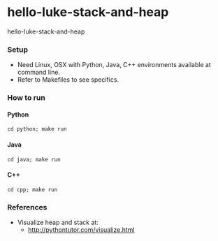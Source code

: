# hello-luke-stack-and-heap
hello-luke-stack-and-heap

### Setup
- Need Linux, OSX with Python, Java, C++ environments available at command line.
- Refer to Makefiles to see specifics.

### How to run

#### Python
`cd python; make run`

#### Java
`cd java; make run`

#### C++
`cd cpp; make run`

### References
- Visualize heap and stack at:
  - http://pythontutor.com/visualize.html
